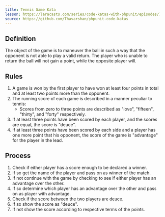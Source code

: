 ```yaml
---
title: Tennis Game Kata
lesson: https://laracasts.com/series/code-katas-with-phpunit/episodes/7
source: https://github.com/Thavarshan/phpunit-code-katas
---
```


## Definition

The object of the game is to maneuver the ball in such a way that the opponent is not able to play a valid return. The player who is unable to return the ball will not gain a point, while the opposite player will.

## Rules

1. A game is won by the first player to have won at least four points in total and at least two points more than the opponent.
2. The running score of each game is described in a manner peculiar to tennis:
    - Scores from zero to three points are described as "love", "fifteen", "thirty", and "forty" respectively.
3. If at least three points have been scored by each player, and the scores are equal, the score is "deuce".
4. If at least three points have been scored by each side and a player has one more point that his opponent, the score of the game is "advantage" for the player in the lead.

## Process

1. Check if either player has a score enough to be declared a winner.
2. If so get the name of the player and pass on as winner of the match.
3. If not continue with the game by checking to see if either player has an advantage over the other.
4. If so determine which player has an advantage over the other and pass on as player with advantage.
5. Check if the score between the two players are deuce.
6. If so show the score as "deuce".
7. If not show the score according to respective terms of the points.
